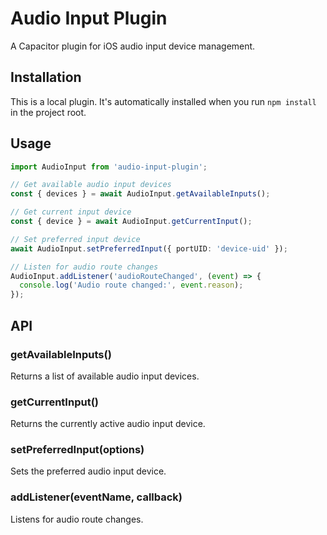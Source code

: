 # Audio Input Plugin

A Capacitor plugin for iOS audio input device management.

## Installation

This is a local plugin. It's automatically installed when you run `npm install` in the project root.

## Usage

```typescript
import AudioInput from 'audio-input-plugin';

// Get available audio input devices
const { devices } = await AudioInput.getAvailableInputs();

// Get current input device
const { device } = await AudioInput.getCurrentInput();

// Set preferred input device
await AudioInput.setPreferredInput({ portUID: 'device-uid' });

// Listen for audio route changes
AudioInput.addListener('audioRouteChanged', (event) => {
  console.log('Audio route changed:', event.reason);
});
```

## API

### getAvailableInputs()

Returns a list of available audio input devices.

### getCurrentInput()

Returns the currently active audio input device.

### setPreferredInput(options)

Sets the preferred audio input device.

### addListener(eventName, callback)

Listens for audio route changes.
